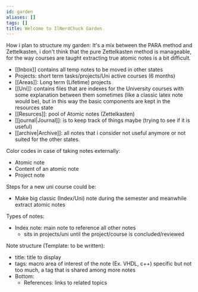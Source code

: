 ```yaml
---
id: garden
aliases: []
tags: []
title: Welcome to IlNerdChuck Garden
---
```


How i plan to structure my garden:
It's a mix between the PARA method and Zettelkasten, i don't think that the pure Zettelkasten
method is manageable, for the way courses are taught extracting true atomic notes is a bit difficult.

- [[Inbox]] contains all temp notes to be moved in other states
- Projects: short term tasks/projects/Uni active courses (6 months)
- [[Areas]]: Long term (Lifetime) projects
- [[Uni]]: contains files that are indexes for the University courses
 with some explanation between them sometimes (like a classic latex note would be),
 but in this way the basic components are kept in the resources state
- [[Resurces]]: pool of Atomic notes (Zettelkasten)
- [[journal|Journal]]: is to keep track of things maybe (trying to see if it is useful)
- [[archive|Archive]]: all notes that i consider not useful anymore or not suited for
   the other states.

Color codes in case of taking notes externally:

- Atomic note  
- Content of an atomic note
- Project note

Steps for a new uni course could be:

- Make big classic (Index/Uni) note during the semester and meanwhile extract atomic notes

Types of notes:

- Index note: main note to reference all other notes
  - sits in projects/uni until the project/course is concluded/reviewed

Note structure (Template: to be written):

- title: title to display
- tags: macro area of interest of the note (Ex. VHDL, c++) specific
    but not too much, a tag that is shared among more notes
- Bottom:
  - References: links to related topics
